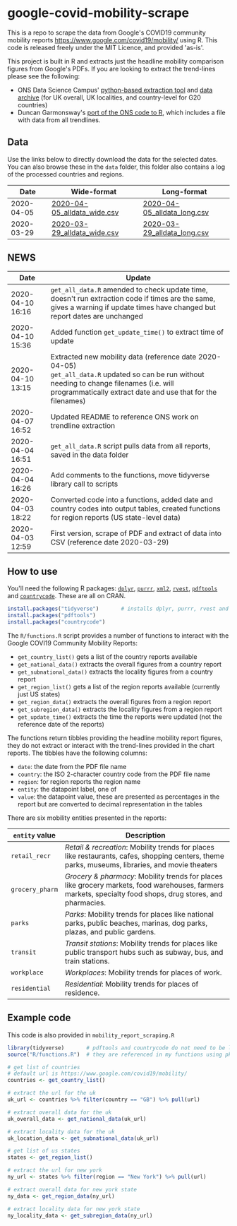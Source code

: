 
# google-covid-mobility-scrape

<!-- badges: start -->
<!-- badges: end -->

This is a repo to scrape the data from Google's COVID19 community mobility reports https://www.google.com/covid19/mobility/ using R. This code is released freely under the MIT Licence, and provided 'as-is'.

This project is built in R and extracts just the headline mobility comparison figures from Google's PDFs. If you are looking to extract the trend-lines please see the following:

* ONS Data Science Campus' [python-based extraction tool](https://github.com/datasciencecampus/mobility-report-data-extractor) and [data archive](https://github.com/datasciencecampus/google-mobility-reports-data) (for UK overall, UK localities, and country-level for G20 countries)
* Duncan Garmonsway's [port of the ONS code to R](https://github.com/nacnudus/google-location-coronavirus/), which includes a file with data from all trendlines.

## Data

Use the links below to directly download the data for the selected dates. You can also browse these in the `data` folder, this folder also contains a log of the processed countries and regions.

| Date       | Wide-format          | Long-format          |
| ---------- | -------------------- | -------------------- |
| 2020-04-05 | [2020-04-05_alldata_wide.csv](https://github.com/mattkerlogue/google-covid-mobility-scrape/raw/master/data/2020-04-05_alldata_wide.csv) | [2020-04-05_alldata_long.csv](https://github.com/mattkerlogue/google-covid-mobility-scrape/raw/master/data/2020-04-05_alldata_long.csv) |
| 2020-03-29 | [2020-03-29_alldata_wide.csv](https://github.com/mattkerlogue/google-covid-mobility-scrape/raw/master/data/2020-03-29_alldata_wide.csv) | [2020-03-29_alldata_long.csv](https://github.com/mattkerlogue/google-covid-mobility-scrape/raw/master/data/2020-03-29_alldata_long.csv) |

## NEWS

| Date             | Update                                                    |
| ---------------- | --------------------------------------------------------- |
| 2020-04-10 16:16 | `get_all_data.R` amended to check update time, doesn't run extraction code if times are the same,  gives a warning if update times have changed but report dates are unchanged |
| 2020-04-10 15:36 | Added function `get_update_time()` to extract time of update |
| 2020-04-10 13:15 | Extracted new mobility data (reference date 2020-04-05) <br /> `get_all_data.R` updated so can be run without needing to change filenames (i.e. will programmatically extract date and use that for the filenames) |
| 2020-04-07 16:52 | Updated README to reference ONS work on trendline extraction |
| 2020-04-04 16:51 | `get_all_data.R` script pulls data from all reports, saved in the data folder |
| 2020-04-04 16:26 | Add comments to the functions, move tidyverse library call to scripts |
| 2020-04-03 18:22 | Converted code into a functions, added date and country codes into output tables, created functions for region reports (US state-level data) |
| 2020-04-03 12:59 | First version, scrape of PDF and extract of data into CSV (reference date 2020-03-29) |

## How to use

You'll need the following R packages: [`dplyr`](https://dplyr.tidyverse.org), [`purrr`](https://purrr.tidyverse.org), [`xml2`](https://xml2.r-lib.org/), [`rvest`](http://rvest.tidyverse.org/), [`pdftools`](https://docs.ropensci.org/pdftools/) and [`countrycode`](https://cran.r-project.org/package=countrycode). These are all on CRAN.

```r
install.packages("tidyverse")       # installs dplyr, purrr, rvest and xml2
install.packages("pdftools")
install.packages("countrycode")
```

The `R/functions.R` script provides a number of functions to interact with the Google COVI19 Community Mobility Reports:

* `get_country_list()` gets a list of the country reports available
* `get_national_data()` extracts the overall figures from a country report
* `get_subnational_data()` extracts the locality figures from a country report
* `get_region_list()` gets a list of the region reports available (currently just US states)
* `get_region_data()` extracts the overall figures from a region report
* `get_subregion_data()` extracts the locality figures from a region report
* `get_update_time()` extracts the time the reports were updated (not the reference date of the reports)

The functions return tibbles providing the headline mobility report figures, they do not extract or interact with the trend-lines provided in the chart reports. The tibbles have the following columns:

* `date`: the date from the PDF file name
* `country`: the ISO 2-character country code from the PDF file name
* `region`: for region reports the region name
* `entity`: the datapoint label, one of
* `value`: the datapoint value, these are presented as percentages in the report but are converted to decimal representation in the tables

There are six mobility entities presented in the reports:

| `entity` value  | Description                                                |
| --------------- | ---------------------------------------------------------- |
| `retail_recr`   | *Retail & recreation*:  Mobility trends for places like restaurants, cafes, shopping centers, theme parks, museums, libraries, and movie theaters |
| `grocery_pharm` | *Grocery & pharmacy*:  Mobility trends for places like grocery markets, food warehouses, farmers markets, specialty food shops, drug stores, and pharmacies. |
| `parks`         | *Parks*: Mobility trends for places like national parks, public beaches, marinas, dog parks, plazas, and public gardens. |
| `transit`       | *Transit stations*: Mobility trends for places like public transport hubs such as subway, bus, and train stations. |
| `workplace`     | *Workplaces*: Mobility trends for places of work. |
| `residential`   | *Residential*: Mobility trends for places of residence. |


## Example code

This code is also provided in `mobility_report_scraping.R`

```r
library(tidyverse)       # pdftools and countrycode do not need to be loaded
source("R/functions.R")  # they are referenced in my functions using pkg::fun()

# get list of countries
# default url is https://www.google.com/covid19/mobility/
countries <- get_country_list()

# extract the url for the uk
uk_url <- countries %>% filter(country == "GB") %>% pull(url)

# extract overall data for the uk
uk_overall_data <- get_national_data(uk_url)

# extract locality data for the uk
uk_location_data <- get_subnational_data(uk_url)

# get list of us states
states <- get_region_list()

# extract the url for new york
ny_url <- states %>% filter(region == "New York") %>% pull(url)

# extract overall data for new york state
ny_data <- get_region_data(ny_url)

# extract locality data for new york state
ny_locality_data <- get_subregion_data(ny_url)
```